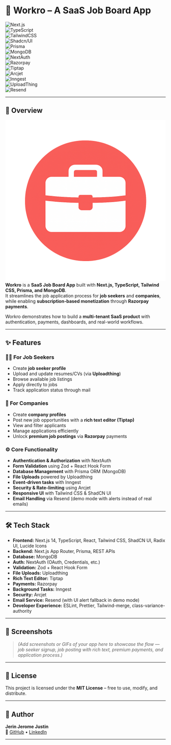 # 🚀 Workro – A SaaS Job Board App  

![Next.js](https://img.shields.io/badge/Next.js-14-black?style=flat&logo=next.js)  
![TypeScript](https://img.shields.io/badge/TypeScript-blue?style=flat&logo=typescript)  
![TailwindCSS](https://img.shields.io/badge/TailwindCSS-06B6D4?style=flat&logo=tailwind-css&logoColor=white)  
![Shadcn/UI](https://img.shields.io/badge/Shadcn/UI-000000?style=flat)  
![Prisma](https://img.shields.io/badge/Prisma-2D3748?style=flat&logo=prisma)  
![MongoDB](https://img.shields.io/badge/MongoDB-4EA94B?style=flat&logo=mongodb&logoColor=white)  
![NextAuth](https://img.shields.io/badge/Auth-NextAuth.js-black?style=flat&logo=auth0)  
![Razorpay](https://img.shields.io/badge/Payments-Razorpay-blue?style=flat&logo=razorpay)  
![Tiptap](https://img.shields.io/badge/RichText-Tiptap-purple?style=flat)  
![Arcjet](https://img.shields.io/badge/Arcjet-Security-orange?style=flat)  
![Inngest](https://img.shields.io/badge/Inngest-Event--Driven-darkblue?style=flat)  
![UploadThing](https://img.shields.io/badge/UploadThing-File--Uploads-purple?style=flat)  
![Resend](https://img.shields.io/badge/Resend-Email-green?style=flat)  

---

## 📖 Overview  
![Workro Logo](public/workro-logo.png)
**Workro** is a **SaaS Job Board App** built with **Next.js, TypeScript, Tailwind CSS, Prisma, and MongoDB**.  
It streamlines the job application process for **job seekers** and **companies**, while enabling **subscription-based monetization** through **Razorpay payments**.  

Workro demonstrates how to build a **multi-tenant SaaS product** with authentication, payments, dashboards, and real-world workflows.  

---

## ✨ Features  

### 👨‍💼 For Job Seekers  
- Create **job seeker profile**  
- Upload and update resumes/CVs (via **Uploadthing**)  
- Browse available job listings  
- Apply directly to jobs  
- Track application status through mail

### 🏢 For Companies  
- Create **company profiles**  
- Post new job opportunities with a **rich text editor (Tiptap)**  
- View and filter applicants  
- Manage applications efficiently  
- Unlock **premium job postings** via **Razorpay** payments  

### ⚙️ Core Functionality  
- **Authentication & Authorization** with NextAuth  
- **Form Validation** using Zod + React Hook Form  
- **Database Management** with Prisma ORM (MongoDB)  
- **File Uploads** powered by Uploadthing  
- **Event-driven tasks** with Inngest  
- **Security & Rate-limiting** using Arcjet  
- **Responsive UI** with Tailwind CSS & ShadCN UI  
- **Email Handling** via Resend (demo mode with alerts instead of real emails)  

---

## 🛠️ Tech Stack  

- **Frontend:** Next.js 14, TypeScript, React, Tailwind CSS, ShadCN UI, Radix UI, Lucide Icons  
- **Backend:** Next.js App Router, Prisma, REST APIs  
- **Database:** MongoDB  
- **Auth:** NextAuth (OAuth, Credentials, etc.)  
- **Validation:** Zod + React Hook Form  
- **File Uploads:** Uploadthing  
- **Rich Text Editor:** Tiptap  
- **Payments:** Razorpay  
- **Background Tasks:** Inngest  
- **Security:** Arcjet  
- **Email Service:** Resend (with UI alert fallback in demo mode)  
- **Developer Experience:** ESLint, Prettier, Tailwind-merge, class-variance-authority  

---

## 📸 Screenshots  

> _(Add screenshots or GIFs of your app here to showcase the flow — job seeker signup, job posting with rich text, premium payments, and application process.)_  

---

## 📜 License  

This project is licensed under the **MIT License** – free to use, modify, and distribute.  

---

## 👤 Author  

**Jerin Jerome Justin**  
🔗 [GitHub](https://github.com/jerin3j) • [LinkedIn](https://linkedin.com/in/jerin-jerome-justin)  

---
